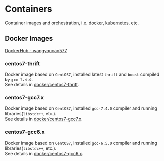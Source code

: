 # Containers
Container images and orchestration, i.e. [docker](https://docs.docker.com/), [kubernetes](https://kubernetes.io/), etc.        

## Docker Images
[DockerHub - wangyoucao577](https://cloud.docker.com/u/wangyoucao577/repository/list)    

### centos7-thrift
Docker image based on `CentOS7`, installed latest `thrift` and `boost` compiled by `gcc-7.4.0`.    
See details in [docker/centos7-thrift](./docker/centos7-thrift/).    

### centos7-gcc7.x
Docker image based on `CentOS7`, installed `gcc-7.4.0` compiler and running libraries(`libstdc++`, etc.).    
See details in [docker/centos7-gcc7.x](./docker/centos7-gcc7.x/).    

### centos7-gcc6.x
Docker image based on `CentOS7`, installed `gcc-6.5.0` compiler and running libraries(`libstdc++`, etc.).    
See details in [docker/centos7-gcc6.x](./docker/centos7-gcc6.x/).    

